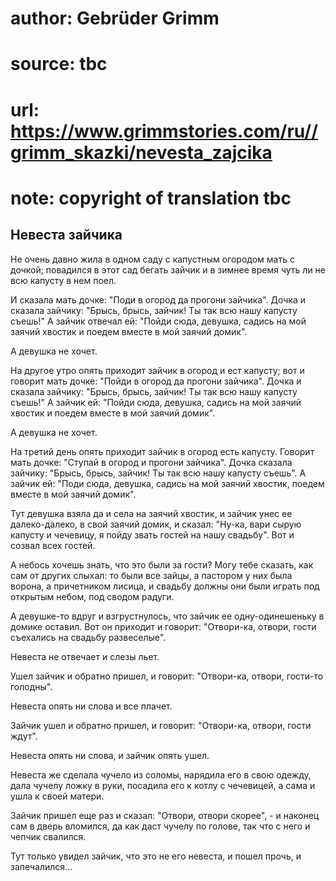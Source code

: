 # author: Gebrüder Grimm
# source: tbc
# url: https://www.grimmstories.com/ru//grimm_skazki/nevesta_zajcika
# note: copyright of translation tbc

## Невеста зайчика 

Не очень давно жила в одном саду с капустным огородом мать с дочкой;
повадился в этот сад бегать зайчик и в зимнее время чуть ли не всю
капусту в нем поел.

И сказала мать дочке: "Поди в огород да прогони зайчика". Дочка и
сказала зайчику: "Брысь, брысь, зайчик! Ты так всю нашу капусту
съешь!" А зайчик отвечал ей: "Пойди сюда, девушка, садись на мой
заячий хвостик и поедем вместе в мой заячий домик".

А девушка не хочет.

На другое утро опять приходит зайчик в огород и ест капусту; вот и
говорит мать дочке: "Пойди в огород да прогони зайчика". Дочка и
сказала зайчику: "Брысь, брысь, зайчик! Ты так всю нашу капусту
съешь!" А зайчик ей: "Пойди сюда, девушка, садись на мой заячий
хвостик и поедем вместе в мой заячий домик".

А девушка не хочет.

На третий день опять приходит зайчик в огород есть капусту. Говорит мать
дочке: "Ступай в огород и прогони зайчика". Дочка сказала зайчику:
"Брысь, брысь, зайчик! Ты так всю нашу капусту съешь". А зайчик ей:
"Поди сюда, девушка, садись на мой заячий хвостик, поедем вместе в мой
заячий домик".

Тут девушка взяла да и села на заячий хвостик, и зайчик унес ее
далеко-далеко, в свой заячий домик, и сказал: "Ну-ка, вари сырую
капусту и чечевицу, я пойду звать гостей на нашу свадьбу". Вот и созвал
всех гостей.

А небось хочешь знать, что это были за гости? Могу тебе сказать, как сам
от других слыхал: то были все зайцы, а пастором у них была ворона, а
причетником лисица, и свадьбу должны они были играть под открытым небом,
под сводом радуги.

А девушке-то вдруг и взгрустнулось, что зайчик ее одну-одинешеньку в
домике оставил. Вот он приходит и говорит: "Отвори-ка, отвори, гости
съехались на свадьбу развеселые".

Невеста не отвечает и слезы льет.

Ушел зайчик и обратно пришел, и говорит: "Отвори-ка, отвори, гости-то
голодны".

Невеста опять ни слова и все плачет.

Зайчик ушел и обратно пришел, и говорит: "Отвори-ка, отвори, гости
ждут".

Невеста опять ни слова, и зайчик опять ушел.

Невеста же сделала чучело из соломы, нарядила его в свою одежду, дала
чучелу ложку в руки, посадила его к котлу с чечевицей, а сама и ушла к
своей матери.

Зайчик пришел еще раз и сказал: "Отвори, отвори скорее", - и наконец
сам в дверь вломился, да как даст чучелу по голове, так что с него и
чепчик свалился.

Тут только увидел зайчик, что это не его невеста, и пошел прочь, и
запечалился...
